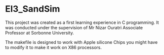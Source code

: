 # EI3_SandSim

This project was created as a first learning experience in C programming.
It was conducted under the supervision of Mr Nizar Ouratri Associate Professor at Sorbonne University.

The makefile is designed to work with Apple silicone Chips you might have to modify it to make it work on X86 processors.

